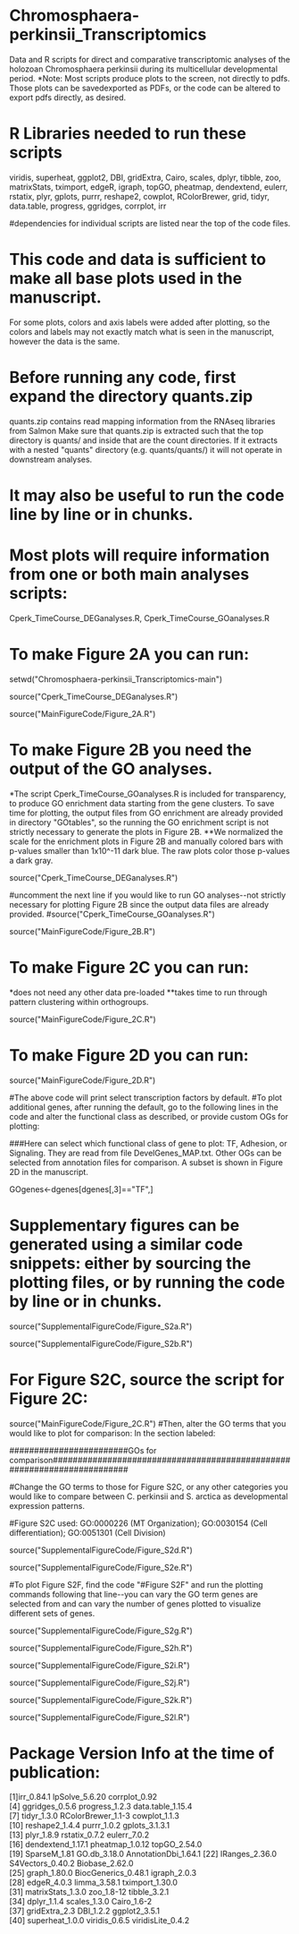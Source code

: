 # Chromosphaera-perkinsii_Transcriptomics
Data and R scripts for direct and comparative transcriptomic analyses of the holozoan Chromosphaera perkinsii during its multicellular developmental period.
*Note: Most scripts produce plots to the screen, not directly to pdfs. Those plots can be savedexported as PDFs, or the code can be altered to export pdfs directly, as desired.

# R Libraries needed to run these scripts
viridis, superheat, ggplot2, DBI, gridExtra, Cairo, scales, dplyr, tibble, zoo, matrixStats, tximport, edgeR, igraph, topGO, pheatmap, dendextend, eulerr, rstatix, plyr, gplots, purrr, reshape2, cowplot, RColorBrewer, grid, tidyr, data.table, progress, ggridges, corrplot, irr

#dependencies for individual scripts are listed near the top of the code files.

# This code and data is sufficient to make all base plots used in the manuscript. 
For some plots, colors and axis labels were added after plotting, so the colors and labels may not exactly match what is seen in the manuscript, however the data is the same.

# Before running any code, first expand the directory quants.zip 
quants.zip contains read mapping information from the RNAseq libraries from Salmon
Make sure that quants.zip is extracted such that the top directory is quants/ and inside that are the count directories. If it extracts with a nested "quants" directory (e.g. quants/quants/) it will not operate in downstream analyses.

# It may also be useful to run the code line by line or in chunks.

# Most plots will require information from one or both main analyses scripts: 
Cperk_TimeCourse_DEGanalyses.R, Cperk_TimeCourse_GOanalyses.R

# To make Figure 2A you can run:

setwd("Chromosphaera-perkinsii_Transcriptomics-main")

source("Cperk_TimeCourse_DEGanalyses.R")

source("MainFigureCode/Figure_2A.R")

# To make Figure 2B you need the output of the GO analyses. 
*The script Cperk_TimeCourse_GOanalyses.R is included for transparency, to produce GO enrichment data starting from the gene clusters. To save time for plotting, the output files from GO enrichment are already provided in directory "GOtables", so the running the GO enrichment script is not strictly necessary to generate the plots in Figure 2B.
**We normalized the scale for the enrichment plots in Figure 2B and manually colored bars with p-values smaller than 1x10^-11 dark blue. The raw plots color those p-values a dark gray.

source("Cperk_TimeCourse_DEGanalyses.R")

#uncomment the next line if you would like to run GO analyses--not strictly necessary for plotting Figure 2B since the output data files are already provided.
#source("Cperk_TimeCourse_GOanalyses.R")

source("MainFigureCode/Figure_2B.R")

# To make Figure 2C you can run:
*does not need any other data pre-loaded
**takes time to run through pattern clustering within orthogroups.

source("MainFigureCode/Figure_2C.R")

# To make Figure 2D you can run:

source("MainFigureCode/Figure_2D.R")

#The above code will print select transcription factors by default.
#To plot additional genes, after running the default, go to the following lines in the code and alter the functional class as described, or provide custom OGs for plotting:

###Here can select which functional class of gene to plot: TF, Adhesion, or Signaling. They are read from file DevelGenes_MAP.txt. Other OGs can be selected from annotation files for comparison. A subset is shown in Figure 2D in the manuscript.

GOgenes<-dgenes[dgenes[,3]=="TF",]

# Supplementary figures can be generated using a similar code snippets: either by sourcing the plotting files, or by running the code by line or in chunks.

source("SupplementalFigureCode/Figure_S2a.R")

source("SupplementalFigureCode/Figure_S2b.R")

# For Figure S2C, source the script for Figure 2C:
source("MainFigureCode/Figure_2C.R")
#Then, alter the GO terms that you would like to plot for comparison: In the section labeled:

########################GOs for comparison########################################################################

#Change the GO terms to those for Figure S2C, or any other categories you would like to compare between C. perkinsii and S. arctica as developmental expression patterns.

#Figure S2C used: GO:0000226 (MT Organization); GO:0030154 (Cell differentiation); GO:0051301 (Cell Division)

source("SupplementalFigureCode/Figure_S2d.R")

source("SupplementalFigureCode/Figure_S2e.R")

#To plot Figure S2F, find the code "#Figure S2F" and run the plotting commands following that line--you can vary the GO term genes are selected from and can vary the number of genes plotted to visualize different sets of genes. 

source("SupplementalFigureCode/Figure_S2g.R")

source("SupplementalFigureCode/Figure_S2h.R")

source("SupplementalFigureCode/Figure_S2i.R")

source("SupplementalFigureCode/Figure_S2j.R")

source("SupplementalFigureCode/Figure_S2k.R")

source("SupplementalFigureCode/Figure_S2l.R")


# Package Version Info at the time of publication:
 [1]irr_0.84.1           lpSolve_5.6.20       corrplot_0.92       
 [4] ggridges_0.5.6       progress_1.2.3       data.table_1.15.4   
 [7] tidyr_1.3.0          RColorBrewer_1.1-3   cowplot_1.1.3       
[10] reshape2_1.4.4       purrr_1.0.2          gplots_3.1.3.1      
[13] plyr_1.8.9           rstatix_0.7.2        eulerr_7.0.2        
[16] dendextend_1.17.1    pheatmap_1.0.12      topGO_2.54.0        
[19] SparseM_1.81         GO.db_3.18.0         AnnotationDbi_1.64.1
[22] IRanges_2.36.0       S4Vectors_0.40.2     Biobase_2.62.0      
[25] graph_1.80.0         BiocGenerics_0.48.1  igraph_2.0.3        
[28] edgeR_4.0.3          limma_3.58.1         tximport_1.30.0     
[31] matrixStats_1.3.0    zoo_1.8-12           tibble_3.2.1        
[34] dplyr_1.1.4          scales_1.3.0         Cairo_1.6-2         
[37] gridExtra_2.3        DBI_1.2.2            ggplot2_3.5.1       
[40] superheat_1.0.0      viridis_0.6.5        viridisLite_0.4.2 





